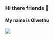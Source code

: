 ### Hi there friends 👋
#### My name is Olwethu

<img 
   src="https://github-readme-stats.vercel.app/api?username=OlwethuFipaza&show_icons=true&theme=tokyonight" 
/>

<!--
**fipazao/fipazao** is a ✨ _special_ ✨ repository because its `README.md` (this file) appears on your GitHub profile.

Here are some ideas to get you started:

- 🔭 I’m currently working on ...
- 🌱 I’m currently learning ...
- 👯 I’m looking to collaborate on ...
- 🤔 I’m looking for help with ...
- 💬 Ask me about ...
- 📫 How to reach me: ...
- 😄 Pronouns: ...
- ⚡ Fun fact: ...
-->
